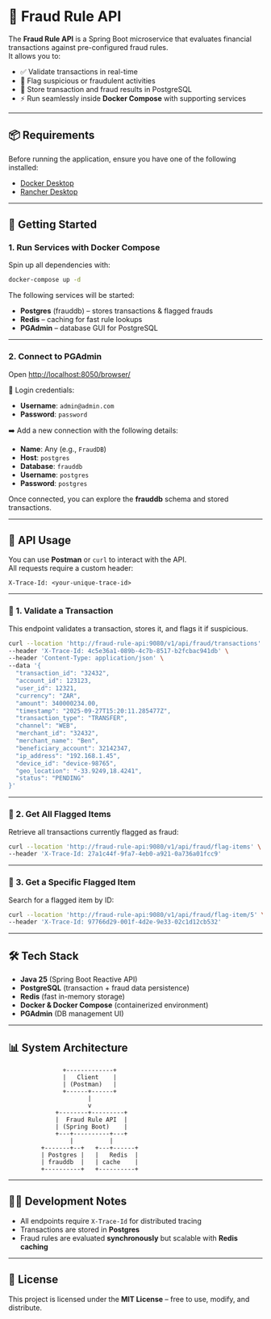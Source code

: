 # 🚨 Fraud Rule API

The **Fraud Rule API** is a Spring Boot microservice that evaluates financial transactions against pre-configured fraud rules.  
It allows you to:

- ✅ Validate transactions in real-time
- 🛑 Flag suspicious or fraudulent activities
- 💾 Store transaction and fraud results in PostgreSQL
- ⚡ Run seamlessly inside **Docker Compose** with supporting services

---

## 📦 Requirements

Before running the application, ensure you have one of the following installed:

- [Docker Desktop](https://www.docker.com/products/docker-desktop/)
- [Rancher Desktop](https://rancherdesktop.io/)

---

## 🚀 Getting Started

### 1. Run Services with Docker Compose

Spin up all dependencies with:

```bash
docker-compose up -d
```

The following services will be started:

- **Postgres** (frauddb) – stores transactions & flagged frauds
- **Redis** – caching for fast rule lookups
- **PGAdmin** – database GUI for PostgreSQL

---

### 2. Connect to PGAdmin

Open [http://localhost:8050/browser/](http://localhost:8050/browser/)

🔑 Login credentials:
- **Username**: `admin@admin.com`
- **Password**: `password`

➡️ Add a new connection with the following details:

- **Name**: Any (e.g., `FraudDB`)
- **Host**: `postgres`
- **Database**: `frauddb`
- **Username**: `postgres`
- **Password**: `postgres`

Once connected, you can explore the **frauddb** schema and stored transactions.

---

## 🧪 API Usage

You can use **Postman** or `curl` to interact with the API.  
All requests require a custom header:

```http
X-Trace-Id: <your-unique-trace-id>
```

---

### 📌 1. Validate a Transaction

This endpoint validates a transaction, stores it, and flags it if suspicious.

```bash
curl --location 'http://fraud-rule-api:9080/v1/api/fraud/transactions' \
--header 'X-Trace-Id: 4c5e36a1-089b-4c7b-8517-b2fcbac941db' \
--header 'Content-Type: application/json' \
--data '{
  "transaction_id": "32432",
  "account_id": 123123,
  "user_id": 12321,
  "currency": "ZAR",
  "amount": 340000234.00,
  "timestamp": "2025-09-27T15:20:11.285477Z",
  "transaction_type": "TRANSFER",
  "channel": "WEB",
  "merchant_id": "32432",
  "merchant_name": "Ben",
  "beneficiary_account": 32142347,
  "ip_address": "192.168.1.45",
  "device_id": "device-98765",
  "geo_location": "-33.9249,18.4241",
  "status": "PENDING"
}'
```

---

### 📌 2. Get All Flagged Items

Retrieve all transactions currently flagged as fraud:

```bash
curl --location 'http://fraud-rule-api:9080/v1/api/fraud/flag-items' \
--header 'X-Trace-Id: 27a1c44f-9fa7-4eb0-a921-0a736a01fcc9'
```

---

### 📌 3. Get a Specific Flagged Item

Search for a flagged item by ID:

```bash
curl --location 'http://fraud-rule-api:9080/v1/api/fraud/flag-item/5' \
--header 'X-Trace-Id: 97766d29-001f-4d2e-9e33-02c1d12cb532'
```

---

## 🛠️ Tech Stack

- **Java 25** (Spring Boot Reactive API)
- **PostgreSQL** (transaction + fraud data persistence)
- **Redis** (fast in-memory storage)
- **Docker & Docker Compose** (containerized environment)
- **PGAdmin** (DB management UI)

---

## 📊 System Architecture

```
               +-------------+
               |   Client    |
               | (Postman)   |
               +------+------+
                      |
                      v
             +--------+---------+
             |  Fraud Rule API  |
             | (Spring Boot)    |
             +---+----------+---+
                 |          |
         +-------+--+   +---+------+
         | Postgres |   |   Redis  |
         | frauddb  |   | cache    |
         +----------+   +----------+
```

---

## 🧑‍💻 Development Notes

- All endpoints require `X-Trace-Id` for distributed tracing
- Transactions are stored in **Postgres**
- Fraud rules are evaluated **synchronously** but scalable with **Redis caching**

---

## 📜 License

This project is licensed under the **MIT License** – free to use, modify, and distribute.  
